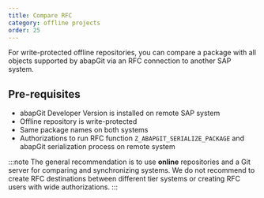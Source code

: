 ```yaml
---
title: Compare RFC
category: offline projects
order: 25
---
```


For write-protected offline repositories, you can compare a package with all objects supported by abapGit via an RFC connection to another SAP system.

## Pre-requisites

- abapGit Developer Version is installed on remote SAP system
- Offline repository is write-protected
- Same package names on both systems
- Authorizations to run RFC function `Z_ABAPGIT_SERIALIZE_PACKAGE` and abapGit serialization process on remote system

:::note
The general recommendation is to use **online** repositories and a Git server for comparing and synchronizing systems. We do not recommend to create RFC destinations between different tier systems or creating RFC users with wide authorizations.
:::
